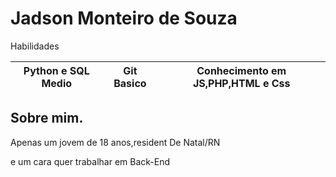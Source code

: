 
# Jadson Monteiro de Souza

Habilidades

|Python e SQL Medio|Git Basico | Conhecimento em JS,PHP,HTML e Css|
|------|------|------|

## Sobre mim. 
Apenas um jovem de 18 anos,resident De Natal/RN

e um cara quer trabalhar em Back-End
